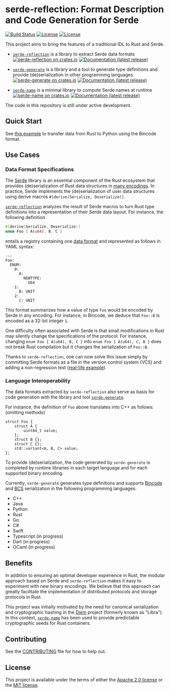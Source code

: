# serde-reflection: Format Description and Code Generation for Serde

[![Build Status](https://github.com/zefchain/serde-reflection/actions/workflows/main.yml/badge.svg)](https://github.com/zefchain/serde-reflection/actions/workflows/main.yml)
[![License](https://img.shields.io/badge/license-Apache-green.svg)](LICENSE-APACHE)
[![License](https://img.shields.io/badge/license-MIT-green.svg)](LICENSE-MIT)


This project aims to bring the features of a traditional IDL to Rust and Serde.

* [`serde-reflection`](serde-reflection) is a library to extract Serde data formats [![serde-reflection on crates.io](https://img.shields.io/crates/v/serde-reflection)](https://crates.io/crates/serde-reflection) [![Documentation (latest release)](https://docs.rs/serde-reflection/badge.svg)](https://docs.rs/serde-reflection/)

* [`serde-generate`](serde-generate) is a library and a tool to generate type definitions and provide (de)serialization in other programming languages [![serde-generate on crates.io](https://img.shields.io/crates/v/serde-generate)](https://crates.io/crates/serde-generate) [![Documentation (latest release)](https://docs.rs/serde-generate/badge.svg)](https://docs.rs/serde-generate/)

* [`serde-name`](serde-name) is a minimal library to compute Serde names at runtime [![serde-name on crates.io](https://img.shields.io/crates/v/serde-name)](https://crates.io/crates/serde-name) [![Documentation (latest release)](https://docs.rs/serde-name/badge.svg)](https://docs.rs/serde-name/)

The code in this repository is still under active development.


## Quick Start

See [this example](serde-generate/README.md#quick-start-with-python-and-bincode) to transfer data from Rust to Python using the Bincode format.


## Use Cases

### Data Format Specifications

The [Serde](https://serde.rs/) library is an essential component of the Rust ecosystem that provides (de)serialization of Rust data structures in [many encodings](https://serde.rs/#data-formats). In practice, Serde implements the (de)serialization of user data structures using derive macros `#[derive(Serialize, Deserialize)]`.

[`serde-reflection`](serde-reflection) analyzes the result of Serde macros to turn Rust type definitions into a representation of their Serde data layout. For instance, the following definition
```rust
#[derive(Serialize, Deserialize)]
enum Foo { A(u64), B, C }
```
entails a registry containing one [data format](https://novifinancial.github.io/serde-reflection/serde_reflection/enum.ContainerFormat.html) and represented as follows in YAML syntax:
```
---
Foo:
  ENUM:
    0:
      A:
        NEWTYPE:
          U64
    1:
      B: UNIT
    2:
      C: UNIT
```

This format summarizes how a value of type `Foo` would be encoded by Serde in any encoding. For instance, in Bincode, we deduce that `Foo::B` is encoded as a 32-bit integer `1`.

One difficulty often associated with Serde is that small modifications in Rust may silently change the specifications of the protocol. For instance, changing `enum Foo { A(u64), B, C }` into `enum Foo { A(u64), C, B }` does not break Rust compilation but it changes the serialization of `Foo::B`.

Thanks to `serde-reflection`, one can now solve this issue simply by committing Serde formats as a file in the version control system (VCS) and adding a non-regression test ([real-life example](https://github.com/diem/diem/tree/main/testsuite/generate-format/tests)).

### Language Interoperability

The data formats extracted by `serde-reflection` also serve as basis for code generation with the library and tool [`serde-generate`](serde-generate).

For instance, the definition of `Foo` above translates into C++ as follows: (omitting methods)
```
struct Foo {
    struct A {
        uint64_t value;
    };
    struct B {};
    struct C {};
    std::variant<A, B, C> value;
};
```
To provide (de)serialization, the code generated by `serde-generate` is completed by
runtime libraries in each target language and for each supported binary encoding.

Currently, `serde-generate` generates type definitions and supports [Bincode](https://docs.rs/bincode/1.3.1/bincode/) and
 [BCS](https://github.com/diem/bcs) serialization in the following programming languages:

* C++
* Java
* Python
* Rust
* Go
* C#
* Swift
* Typescript (in progress)
* Dart (in progress)
* OCaml (in progress)

## Benefits

In addition to ensuring an optimal developer experience in Rust, the modular approach based on Serde and `serde-reflection` makes it easy to experiment with new binary encodings. We believe that this approach can greatly facilitate the implementation of distributed protocols and storage protocols in Rust.

This project was initially motivated by the need for canonical serialization and cryptographic hashing in the [Diem](https://github.com/diem/diem) project (formerly known as "Libra"). In this context, [`serde-name`](serde-name) has been used to provide predictable cryptographic seeds for Rust containers.


## Contributing

See the [CONTRIBUTING](CONTRIBUTING.md) file for how to help out.


## License

This project is available under the terms of either the [Apache 2.0 license](LICENSE-APACHE) or the [MIT license](LICENSE-MIT).
